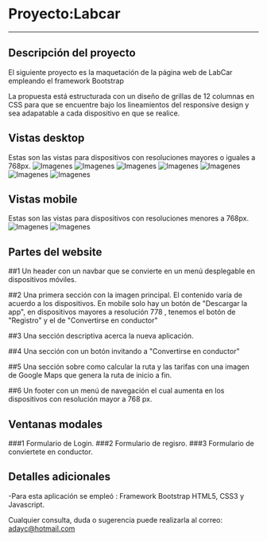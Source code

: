 # Proyecto:Labcar
_____________

## Descripción del proyecto
El siguiente proyecto es la maquetación de la página web de LabCar empleando el framework Bootstrap

La propuesta está estructurada con un diseño de grillas de 12 columnas en CSS para que se encuentre bajo los lineamientos del responsive design y sea adapatable a cada dispositivo en que se realice.
## Vistas desktop
Estas son las vistas para dispositivos con resoluciones mayores o iguales a 768px.
![Imagenes](assets/imgs/d1.JPG)
![Imagenes](assets/imgs/d2.JPG)
![Imagenes](assets/imgs/d3.JPG)
![Imagenes](assets/imgs/d4.JPG)
![Imagenes](assets/imgs/d5.JPG)
![Imagenes](assets/imgs/d6.JPG)
![Imagenes](assets/imgs/d7.JPG)

## Vistas mobile
Estas son las vistas para dispositivos con resoluciones menores a 768px.
![Imagenes](assets/imgs/m1.JPG)
![Imagenes](assets/imgs/m2.JPG)

## Partes del website
##1 Un header con un navbar que se convierte en un menú desplegable en dispositivos móviles.

##2 Una primera sección  con la imagen principal. El contenido varía de acuerdo a los dispositivos. En mobile solo hay un botón de "Descargar la app", en dispositivos mayores a resolución 778 , tenemos el botón de "Registro" y el de "Convertirse en conductor"

##3 Una sección descriptiva acerca la nueva aplicación.

##4 Una sección con un botón invitando a  "Convertirse en conductor"

##5 Una sección sobre como calcular la ruta y las tarifas con una imagen de Google Maps que genera la ruta de inicio a fin.

##6 Un footer con un menú de navegación el cual aumenta  en los dispositivos con resolución mayor a 768 px.

## Ventanas modales

###1 Formulario de Login.
###2 Formulario de regisro.
###3 Formulario de conviertete en conductor.

## Detalles adicionales
-Para esta aplicación se empleó : Framework Bootstrap HTML5, CSS3 y Javascript.

  
  Cualquier consulta, duda o sugerencia puede realizarla al correo: adayc@hotmail.com
